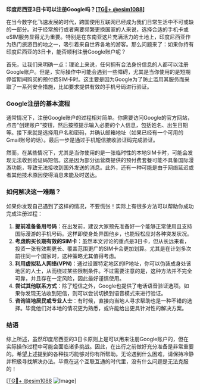 **印度尼西亚3日卡可以注册Google吗？[[TG💪+ @esim1088](https://t.me/s/esim1088)]**

在当今数字化飞速发展的时代，跨国使用互联网已经成为我们日常生活中不可或缺的一部分。对于经常旅行或者需要频繁更换国家的人来说，选择合适的手机卡或eSIM服务显得尤为重要。特别是在东南亚这片充满活力的土地上，印度尼西亚作为热门旅游目的地之一，吸引着来自世界各地的游客。那么问题来了：如果你持有印度尼西亚的3日卡，能否顺利注册Google账户呢？

首先，让我们来明确一点：理论上来说，任何拥有合法身份信息的人都可以注册Google账户。但是，实际操作中可能会遇到一些障碍，尤其是当你使用的是短期停留期间购买的预付费SIM卡时。这主要是因为Google为了防止滥用其服务而采取了一系列安全措施，比如要求提供有效的手机号码进行验证。

### Google注册的基本流程

通常情况下，注册Google账户的过程相对简单。你需要访问Google的官方网站，点击“创建账户”按钮，然后按照提示输入必要的个人信息，包括姓名、出生日期等。接下来就是选择用户名和密码，并确认邮箱地址（如果已经有一个可用的Gmail账号的话）。最后一步是通过手机短信接收验证码完成验证。

然而，在某些情况下，尤其是当你使用的是一张临时性的本地SIM卡时，可能会发现无法收到验证码短信。这是因为部分运营商提供的预付费套餐可能不具备国际漫游功能，导致无法接收到国外发送的消息。此外，还有一种可能是由于网络延迟或者其他技术原因使得消息未能及时送达。

### 如何解决这一难题？

如果你发现自己遇到了这样的情况，不要慌张！实际上有很多方法可以帮助你成功完成注册过程：

1. **提前准备备用号码**：在出发前，建议大家预先准备好一个能够正常使用且支持国际漫游的手机号码。这样即使身处异国他乡，也能轻松应对各种突发状况。
2. **考虑购买长期有效的SIM卡**：虽然本文讨论的重点是3日卡，但从长远来看，投资一张有效期更长、覆盖范围更广的SIM卡会更加划算。尤其是在计划多次前往同一个国家时，这种策略尤其值得考虑。
3. **利用虚拟私人网络(VPN)**：通过设置特定地区的IP地址，你可以伪装成身处该地区的人士，从而绕过某些限制条件。不过需要注意的是，这种方法并不完全可靠，并且存在一定风险，因此最好谨慎使用。
4. **尝试其他联系方式**：除了短信之外，Google也提供了电话语音验证选项。如果你发现无法收到短信，则可以尝试切换到语音模式来进行验证。
5. **咨询当地居民或专业人士**：有时候，直接向当地人寻求帮助也是一种不错的选择。毕竟他们对本地的情况更为熟悉，或许能给出更具针对性的解决方案。

### 结语

综上所述，虽然印度尼西亚的3日卡原则上是可以用来注册Google账户的，但在实际操作过程中可能会面临诸多挑战。因此，在出行之前做好充分准备是非常重要的。希望上述提到的各种技巧能够对你有所帮助。无论遇到什么困难，请保持冷静并积极寻找解决办法。毕竟在这个互联互通的时代里，没有什么问题是无法克服的！

[[TG💪+ @esim1088](https://t.me/s/esim1088) ![Image](https://i.postimg.cc/4NQfJmqS/Snipaste-2025-05-13-00-14-12.png)]